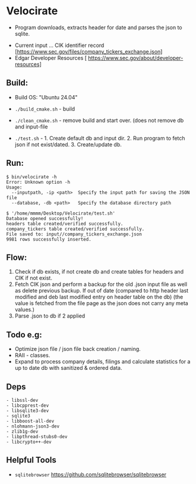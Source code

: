 # Velocirate

+ Program downloads, extracts header for date and parses the json to sqlite.

- Current input ... CIK identifier record [https://www.sec.gov/files/company_tickers_exchange.json]
- Edgar Developer Resources  [ https://www.sec.gov/about/developer-resources]

## Build:

- Build OS: "Ubuntu 24.04"

- ```./build_cmake.sh``` - build
- ```./clean_cmake.sh``` - remove build and start over. (does not remove db and input-file
- ```./test.sh``` - 1. Create default db and input dir. 2. Run program to fetch json if not exist/dated. 3. Create/update db.

## Run:
```
$ bin/velocirate -h
Error: Unknown option -h
Usage: 
  --inputpath, -ip <path>  Specify the input path for saving the JSON file
  --database, -db <path>   Specify the database directory path
```
```
$ '/home/mmmm/Desktop/Velocirate/test.sh' 
Database opened successfully!
headers table created/verified successfully.
company_tickers table created/verified successfully.
File saved to: input//company_tickers_exchange.json
9981 rows successfully inserted.
```

## Flow:

1. Check if db exists, if not create db and create tables for headers and CIK if not exist.
2. Fetch CIK json and perform a backup for the old .json input file as well as delete previous backup. If out of date (compared to http header last modified and deb last modified entry on header table on the db) (the value is fetched from the file page as the json does not carry any meta values.)
3. Parse .json to db if 2 applied


## Todo e.g:

- Optimize json file / json file back creation / naming.
- RAII - classes.
- Expand to process company details, filings and calculate statistics for a up to date db with sanitized & ordered data.


## Deps
```
- libssl-dev
- libcpprest-dev
- libsqlite3-dev
- sqlite3
- libboost-all-dev
- nlohmann-json3-dev
- zlib1g-dev
- libpthread-stubs0-dev
- libcrypto++-dev
```

## Helpful Tools

- ```sqlitebrowser``` https://github.com/sqlitebrowser/sqlitebrowser


